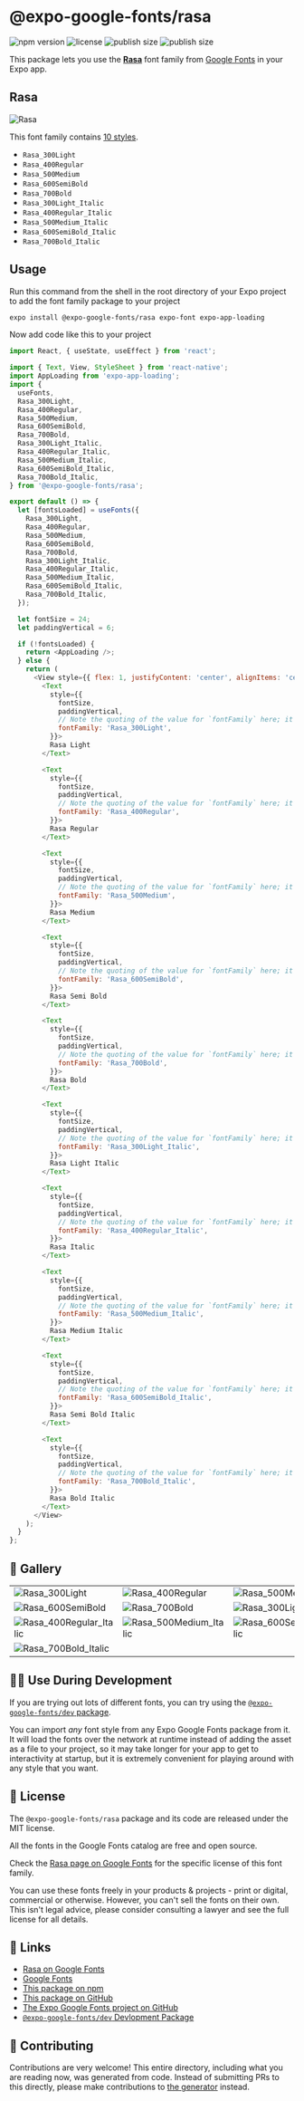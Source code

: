 # @expo-google-fonts/rasa

![npm version](https://flat.badgen.net/npm/v/@expo-google-fonts/rasa)
![license](https://flat.badgen.net/github/license/expo/google-fonts)
![publish size](https://flat.badgen.net/packagephobia/install/@expo-google-fonts/rasa)
![publish size](https://flat.badgen.net/packagephobia/publish/@expo-google-fonts/rasa)

This package lets you use the [**Rasa**](https://fonts.google.com/specimen/Rasa) font family from [Google Fonts](https://fonts.google.com/) in your Expo app.

## Rasa

![Rasa](./font-family.png)

This font family contains [10 styles](#-gallery).

- `Rasa_300Light`
- `Rasa_400Regular`
- `Rasa_500Medium`
- `Rasa_600SemiBold`
- `Rasa_700Bold`
- `Rasa_300Light_Italic`
- `Rasa_400Regular_Italic`
- `Rasa_500Medium_Italic`
- `Rasa_600SemiBold_Italic`
- `Rasa_700Bold_Italic`

## Usage

Run this command from the shell in the root directory of your Expo project to add the font family package to your project
```sh
expo install @expo-google-fonts/rasa expo-font expo-app-loading
```

Now add code like this to your project
```js
import React, { useState, useEffect } from 'react';

import { Text, View, StyleSheet } from 'react-native';
import AppLoading from 'expo-app-loading';
import {
  useFonts,
  Rasa_300Light,
  Rasa_400Regular,
  Rasa_500Medium,
  Rasa_600SemiBold,
  Rasa_700Bold,
  Rasa_300Light_Italic,
  Rasa_400Regular_Italic,
  Rasa_500Medium_Italic,
  Rasa_600SemiBold_Italic,
  Rasa_700Bold_Italic,
} from '@expo-google-fonts/rasa';

export default () => {
  let [fontsLoaded] = useFonts({
    Rasa_300Light,
    Rasa_400Regular,
    Rasa_500Medium,
    Rasa_600SemiBold,
    Rasa_700Bold,
    Rasa_300Light_Italic,
    Rasa_400Regular_Italic,
    Rasa_500Medium_Italic,
    Rasa_600SemiBold_Italic,
    Rasa_700Bold_Italic,
  });

  let fontSize = 24;
  let paddingVertical = 6;

  if (!fontsLoaded) {
    return <AppLoading />;
  } else {
    return (
      <View style={{ flex: 1, justifyContent: 'center', alignItems: 'center' }}>
        <Text
          style={{
            fontSize,
            paddingVertical,
            // Note the quoting of the value for `fontFamily` here; it expects a string!
            fontFamily: 'Rasa_300Light',
          }}>
          Rasa Light
        </Text>

        <Text
          style={{
            fontSize,
            paddingVertical,
            // Note the quoting of the value for `fontFamily` here; it expects a string!
            fontFamily: 'Rasa_400Regular',
          }}>
          Rasa Regular
        </Text>

        <Text
          style={{
            fontSize,
            paddingVertical,
            // Note the quoting of the value for `fontFamily` here; it expects a string!
            fontFamily: 'Rasa_500Medium',
          }}>
          Rasa Medium
        </Text>

        <Text
          style={{
            fontSize,
            paddingVertical,
            // Note the quoting of the value for `fontFamily` here; it expects a string!
            fontFamily: 'Rasa_600SemiBold',
          }}>
          Rasa Semi Bold
        </Text>

        <Text
          style={{
            fontSize,
            paddingVertical,
            // Note the quoting of the value for `fontFamily` here; it expects a string!
            fontFamily: 'Rasa_700Bold',
          }}>
          Rasa Bold
        </Text>

        <Text
          style={{
            fontSize,
            paddingVertical,
            // Note the quoting of the value for `fontFamily` here; it expects a string!
            fontFamily: 'Rasa_300Light_Italic',
          }}>
          Rasa Light Italic
        </Text>

        <Text
          style={{
            fontSize,
            paddingVertical,
            // Note the quoting of the value for `fontFamily` here; it expects a string!
            fontFamily: 'Rasa_400Regular_Italic',
          }}>
          Rasa Italic
        </Text>

        <Text
          style={{
            fontSize,
            paddingVertical,
            // Note the quoting of the value for `fontFamily` here; it expects a string!
            fontFamily: 'Rasa_500Medium_Italic',
          }}>
          Rasa Medium Italic
        </Text>

        <Text
          style={{
            fontSize,
            paddingVertical,
            // Note the quoting of the value for `fontFamily` here; it expects a string!
            fontFamily: 'Rasa_600SemiBold_Italic',
          }}>
          Rasa Semi Bold Italic
        </Text>

        <Text
          style={{
            fontSize,
            paddingVertical,
            // Note the quoting of the value for `fontFamily` here; it expects a string!
            fontFamily: 'Rasa_700Bold_Italic',
          }}>
          Rasa Bold Italic
        </Text>
      </View>
    );
  }
};

```

## 🔡 Gallery


||||
|-|-|-|
|![Rasa_300Light](./Rasa_300Light.ttf.png)|![Rasa_400Regular](./Rasa_400Regular.ttf.png)|![Rasa_500Medium](./Rasa_500Medium.ttf.png)||
|![Rasa_600SemiBold](./Rasa_600SemiBold.ttf.png)|![Rasa_700Bold](./Rasa_700Bold.ttf.png)|![Rasa_300Light_Italic](./Rasa_300Light_Italic.ttf.png)||
|![Rasa_400Regular_Italic](./Rasa_400Regular_Italic.ttf.png)|![Rasa_500Medium_Italic](./Rasa_500Medium_Italic.ttf.png)|![Rasa_600SemiBold_Italic](./Rasa_600SemiBold_Italic.ttf.png)||
|![Rasa_700Bold_Italic](./Rasa_700Bold_Italic.ttf.png)||||


## 👩‍💻 Use During Development

If you are trying out lots of different fonts, you can try using the [`@expo-google-fonts/dev` package](https://github.com/expo/google-fonts/tree/master/font-packages/dev#readme).

You can import *any* font style from any Expo Google Fonts package from it. It will load the fonts
over the network at runtime instead of adding the asset as a file to your project, so it may take longer
for your app to get to interactivity at startup, but it is extremely convenient
for playing around with any style that you want.

## 📖 License

The `@expo-google-fonts/rasa` package and its code are released under the MIT license.

All the fonts in the Google Fonts catalog are free and open source.

Check the [Rasa page on Google Fonts](https://fonts.google.com/specimen/Rasa) for the specific license of this font family.

You can use these fonts freely in your products & projects - print or digital, commercial or otherwise. However, you can't sell the fonts on their own. This isn't legal advice, please consider consulting a lawyer and see the full license for all details.

## 🔗 Links

- [Rasa on Google Fonts](https://fonts.google.com/specimen/Rasa)
- [Google Fonts](https://fonts.google.com/)
- [This package on npm](https://www.npmjs.com/package/@expo-google-fonts/rasa)
- [This package on GitHub](https://github.com/expo/google-fonts/tree/master/font-packages/rasa)
- [The Expo Google Fonts project on GitHub](https://github.com/expo/google-fonts)
- [`@expo-google-fonts/dev` Devlopment Package](https://github.com/expo/google-fonts/tree/master/font-packages/dev)

## 🤝 Contributing

Contributions are very welcome! This entire directory, including what you are reading now, was generated from code. Instead of submitting PRs to this directly, please make contributions to [the generator](https://github.com/expo/google-fonts/tree/master/packages/generator) instead.
